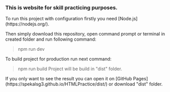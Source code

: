 <h3>This is website for skill practicing purposes.</h3>

<p>
  To run this project with configuration firstly you need [Node.js](https://nodejs.org/).

  Then simply download this repository, open command prompt or terminal in created folder and run following command:
  > npm run dev

  To build project for production run next command:
  > npm run build
  Project will be build in "dist" folder.

</p>
<p>
  If you only want to see the result you can open it on [GitHub Pages](https://spekalsg3.github.io/HTMLPractice/dist/) or download "dist" folder.
</p>
